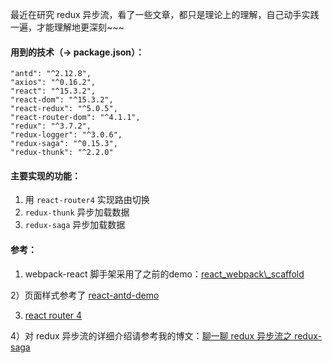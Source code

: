 最近在研究 redux 异步流，看了一些文章，都只是理论上的理解，自己动手实践一遍，才能理解地更深刻~~~

#### 用到的技术（-> package.json）：

	"antd": "^2.12.8",
	"axios": "^0.16.2",
	"react": "^15.3.2",
	"react-dom": "^15.3.2",
	"react-redux": "^5.0.5",
	"react-router-dom": "^4.1.1",
	"redux": "^3.7.2",
	"redux-logger": "^3.0.6",
	"redux-saga": "^0.15.3",
	"redux-thunk": "^2.2.0"

#### 主要实现的功能：

1. 用 `react-router4` 实现路由切换
2. `redux-thunk` 异步加载数据
3. `redux-saga` 异步加载数据

#### 参考：

1) webpack-react 脚手架采用了之前的demo：[react\_webpack\\_scaffold](https://github.com/RukiQ/scaffoldsForFE/tree/master/react_webpack_scaffold)

2）页面样式参考了 [react-antd-demo](https://github.com/luckykun/About-React/tree/master/react-antd-demo)

3) [react router 4](https://reacttraining.com/react-router/web/example/basic)

4）对 redux 异步流的详细介绍请参考我的博文：[聊一聊 redux 异步流之 redux-saga](http://www.jianshu.com/p/e84493c7af35)

